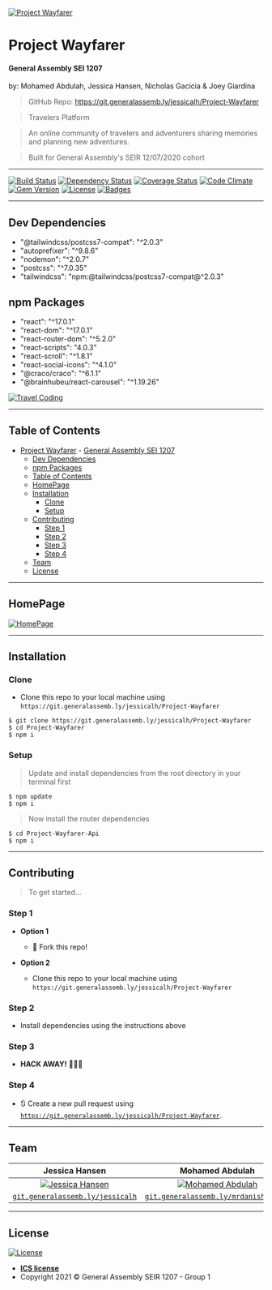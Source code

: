 [![Project Wayfarer](https://i.imgur.com/DMl6V2z.jpg&s=200)](https://i.imgur.com/DMl6V2z.jpg)

# Project Wayfarer
#### General Assembly SEI 1207
by: Mohamed Abdulah, Jessica Hansen, Nicholas Gacicia & Joey Giardina

> GitHub Repo: https://git.generalassemb.ly/jessicalh/Project-Wayfarer

> Travelers Platform

> An online community of travelers and adventurers sharing memories and planning new adventures.

> Built for General Assembly's SEIR 12/07/2020 cohort
___

[![Build Status](http://img.shields.io/travis/badges/badgerbadgerbadger.svg?style=flat-square)](https://travis-ci.org/badges/badgerbadgerbadger) [![Dependency Status](http://img.shields.io/gemnasium/badges/badgerbadgerbadger.svg?style=flat-square)](https://gemnasium.com/badges/badgerbadgerbadger) [![Coverage Status](http://img.shields.io/coveralls/badges/badgerbadgerbadger.svg?style=flat-square)](https://coveralls.io/r/badges/badgerbadgerbadger) [![Code Climate](http://img.shields.io/codeclimate/github/badges/badgerbadgerbadger.svg?style=flat-square)](https://codeclimate.com/github/badges/badgerbadgerbadger) [![Gem Version](http://img.shields.io/gem/v/badgerbadgerbadger.svg?style=flat-square)](https://rubygems.org/gems/badgerbadgerbadger) [![License](http://img.shields.io/:license-ICS-blue.svg?style=flat-square)](http://badges.mit-license.org) [![Badges](http://img.shields.io/:badges-7/7-ff6799.svg?style=flat-square)](https://github.com/badges/badgerbadgerbadger)

---
## Dev Dependencies
- "@tailwindcss/postcss7-compat": "^2.0.3"
-	"autoprefixer": "^9.8.6"
-	"nodemon": "^2.0.7"
-	"postcss": "^7.0.35"
-	"tailwindcss": "npm:@tailwindcss/postcss7-compat@^2.0.3"

## npm Packages
-	"react": "^17.0.1"
-	"react-dom": "^17.0.1"
-	"react-router-dom": "^5.2.0"
-	"react-scripts": "4.0.3"
-	"react-scroll": "^1.8.1"
-	"react-social-icons": "^4.1.0"
-	"@craco/craco": "^6.1.1"
- "@brainhubeu/react-carousel": "^1.19.26"


[![Travel Coding](https://i.imgur.com/fWJPkcv.jpg)](https://i.imgur.com/fWJPkcv.jpg)

---

## Table of Contents
- [Project Wayfarer](#project-wayfarer)
      - [General Assembly SEI 1207](#general-assembly-sei-1207)
  - [Dev Dependencies](#dev-dependencies)
  - [npm Packages](#npm-packages)
  - [Table of Contents](#table-of-contents)
  - [HomePage](#homepage)
  - [Installation](#installation)
    - [Clone](#clone)
    - [Setup](#setup)
  - [Contributing](#contributing)
    - [Step 1](#step-1)
    - [Step 2](#step-2)
    - [Step 3](#step-3)
    - [Step 4](#step-4)
  - [Team](#team)
  - [License](#license)


---

## HomePage
[![HomePage](https://i.imgur.com/fN2AMIj.png)](https://i.imgur.com/fN2AMIj.png)

---

## Installation
### Clone

- Clone this repo to your local machine using `https://git.generalassemb.ly/jessicalh/Project-Wayfarer`

```shell
$ git clone https://git.generalassemb.ly/jessicalh/Project-Wayfarer
$ cd Project-Wayfarer
$ npm i
```


### Setup

> Update and install dependencies from the root directory in your terminal first

```shell
$ npm update
$ npm i
```

> Now install the router dependencies

```shell
$ cd Project-Wayfarer-Api
$ npm i
```

---

## Contributing

> To get started...

### Step 1

- **Option 1**
    - 🍴 Fork this repo!

- **Option 2**
  - Clone this repo to your local machine using `https://git.generalassemb.ly/jessicalh/Project-Wayfarer`

### Step 2

- Install dependencies using the instructions above

### Step 3

- **HACK AWAY!** 🔨🔨🔨

### Step 4

- 🔃 Create a new pull request using <a href="https://git.generalassemb.ly/jessicalh/Project-Wayfarer" target="_blank">`https://git.generalassemb.ly/jessicalh/Project-Wayfarer`</a>.

---

## Team

|                 Jessica Hansen                 |                 Mohamed Abdulah                 |                 Joey Giardina                 |                 Nicholas Gacicia                 |
| :--------------------------------------------------------------------------------------------------------: | :--------------------------------------------------------------------------------------------------------: | :--------------------------------------------------------------------------------------------------------: | :--------------------------------------------------------------------------------------------------------: |
| [![Jessica Hansen](https://i.imgur.com/0UuugA3.jpg?s=200)]() | [![Mohamed Abdulah](https://ca.slack-edge.com/T0351JZQ0-U01FBN8UN2H-1e2a0a833db5-512?s=200)]() | [![Joey Giardina](https://i.imgur.com/Oz6i83g.jpg?s=200)]() | [![Nicholas Gacicia](https://i.imgur.com/dYlnr6t.jpg?2?s=200)]() |
|         <a href="https://git.generalassemb.ly/jessicalh" target="_blank">`git.generalassemb.ly/jessicalh`</a>         |         <a href="https://git.generalassemb.ly/mrdanishjr1992" target="_blank">`git.generalassemb.ly/mrdanishjr1992`</a>         |         <a href="https://git.generalassemb.ly/jgiardina" target="_blank">`git.generalassemb.ly/jgiardina`</a>         |         <a href="https://git.generalassemb.ly/nicholasgacicia" target="_blank">`git.generalassemb.ly/nicholasgacicia`</a>         |

---

## License

[![License](http://img.shields.io/:license-ICS-blue.svg?style=flat-square)](http://badges.mit-license.org)

- **[ICS license](http://[opensource.org/licenses/mit-license.php](https://opensource.org/licenses/ISC))**
- Copyright 2021 © General Assembly SEIR 1207 - Group 1
